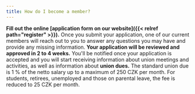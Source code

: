 ```yaml
---
title: How do I become a member?
---
```

**Fill out the online [application form on our website]({{< relref path="register" >}}).**
Once you submit your application, one of our current members will reach out to you to answer any questions you may have and provide any missing information.
**Your application will be reviewed and approved in 2 to 4 weeks.**
You'll be notified once your application is accepted and you will start receiving information about union meetings and activities,
as well as information about **union dues.** The standard union due is 1 % of the netto salary up to a maximum of 250 CZK per month.
For students, retirees, unemployed and those on parental leave, the fee is reduced to 25 CZK per month.
